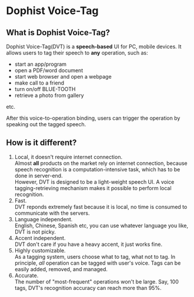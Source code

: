 Dophist Voice-Tag
===

What is Dophist Voice-Tag?
---
Dophist Voice-Tag(DVT) is a __speech-based__ UI for PC, mobile devices. It allows users to tag their speech to __any__ operation, such as:
* start an app/program
* open a PDF/word document
* start web browser and open a webpage
* make call to a friend
* turn on/off BLUE-TOOTH
* retrieve a photo from gallery

etc.

After this voice-to-operation binding, users can trigger the operation by speaking out the tagged speech.

How is it different?
---
1. Local, it doesn't require internet connection.  
    Almost __all__ products on the market rely on internet connection, because speech recognition is a computation-intensive task, which has to be done in server-end.  
    However, DVT is designed to be a light-weight speech UI.  A voice tagging-retrieving mechanism makes it possible to perform local recognition.
2. Fast.  
    DVT reponds extremely fast because it is local, no time is consumed to communicate with the servers.
3. Language independent.  
    English, Chinese, Spanish etc, you can use whatever language you like, DVT is not picky.
4. Accent independent.  
    DVT don't care if you have a heavy accent, it just works fine.
5. Highly customizable.  
    As a tagging system, users choose what to tag, what not to tag.  In principle, *all* operation can be tagged with user's voice.  Tags can be easily added, removed, and managed.
6. Accurate.  
    The number of "most-frequent" operations won't be large.  Say, 100 tags, DVT's recognition accuracy can reach more than 95%.
